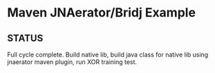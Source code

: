 # Maven JNAerator/Bridj Example

## STATUS

Full cycle complete. Build native lib, build java class for native lib
using jnaerator maven plugin, run XOR training test.
